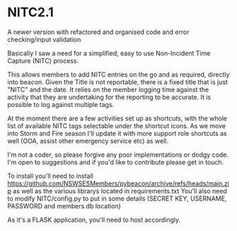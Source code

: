 # NITC2.1
A newer version with refactored and organised code and error checking/input validation

Basically I saw a need for a simplified, easy to use Non-Incident Time Capture (NITC) process.

This allows members to add NITC entries on the go and as required, directly into beacon. Given the Title is not reportable, there is a fixed title that is just "NITC" and the date. It relies on the member logging time against the activity that they are undertaking for the reporting to be accurate. It is possible to log against multiple tags.

At the moment there are a few activities set up as shortcuts, with the whole list of available NITC tags selectable under the shortcut icons. As we move into Storm and Fire season I'll update it with more support role shortcuts as well (OOA, assist other emergency service etc) as well. 

I'm not a coder, so please forgive any poor implementations or dodgy code. I'm open to suggestions and if you'd like to contribute please get in touch.

To install you'll need to install https://github.com/NSWSESMembers/pybeacon/archive/refs/heads/main.zip as well as the various librarys located in requirements.txt You'll also need to modify NITC/config.py to put in some details (SECRET KEY, USERNAME, PASSWORD and members.db location)

As it's a FLASK application, you'll need to host accordingly.
